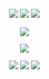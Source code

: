 <html>
  <body>
    <p align="center">
<img src="https://ukusyaoi.neocities.org/github/9teen.png"> <img src="https://ukusyaoi.neocities.org/github/shehim.png"> <img src="https://ukusyaoi.neocities.org/github/turkish.png">
       <p align="center">
<img src="https://ukusyaoi.neocities.org/github/fujodangboy.png">
<p align="center">
<img src="https://ukusyaoi.neocities.org/github/se%E3%81%A8rin.jpeg">
  <p align="center">
    <a href="https://rentry.co/rin10"><img src="https://ukusyaoi.neocities.org/github/rentry.png"></a> <a href="https://makotoyuukun.straw.page/"><img src="https://ukusyaoi.neocities.org/github/strawpage.png"></a> <a href="https://itoshis.atabook.org//"><img src="[https://ukusyaoi.neocities.org/github/atabook.png](https://itoshis.atabook.org/)"></a>
    </body>
</html>
